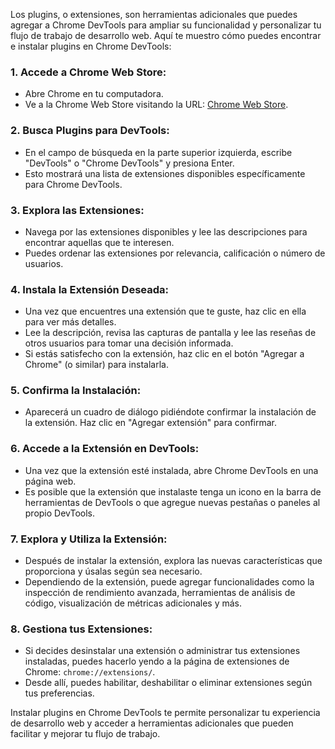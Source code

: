 Los plugins, o extensiones, son herramientas adicionales que puedes agregar a Chrome DevTools para ampliar su funcionalidad y personalizar tu flujo de trabajo de desarrollo web. Aquí te muestro cómo puedes encontrar e instalar plugins en Chrome DevTools:

### 1. Accede a Chrome Web Store:
- Abre Chrome en tu computadora.
- Ve a la Chrome Web Store visitando la URL: [Chrome Web Store](https://chrome.google.com/webstore/category/extensions).

### 2. Busca Plugins para DevTools:
- En el campo de búsqueda en la parte superior izquierda, escribe "DevTools" o "Chrome DevTools" y presiona Enter.
- Esto mostrará una lista de extensiones disponibles específicamente para Chrome DevTools.

### 3. Explora las Extensiones:
- Navega por las extensiones disponibles y lee las descripciones para encontrar aquellas que te interesen.
- Puedes ordenar las extensiones por relevancia, calificación o número de usuarios.

### 4. Instala la Extensión Deseada:
- Una vez que encuentres una extensión que te guste, haz clic en ella para ver más detalles.
- Lee la descripción, revisa las capturas de pantalla y lee las reseñas de otros usuarios para tomar una decisión informada.
- Si estás satisfecho con la extensión, haz clic en el botón "Agregar a Chrome" (o similar) para instalarla.

### 5. Confirma la Instalación:
- Aparecerá un cuadro de diálogo pidiéndote confirmar la instalación de la extensión. Haz clic en "Agregar extensión" para confirmar.

### 6. Accede a la Extensión en DevTools:
- Una vez que la extensión esté instalada, abre Chrome DevTools en una página web.
- Es posible que la extensión que instalaste tenga un icono en la barra de herramientas de DevTools o que agregue nuevas pestañas o paneles al propio DevTools.

### 7. Explora y Utiliza la Extensión:
- Después de instalar la extensión, explora las nuevas características que proporciona y úsalas según sea necesario.
- Dependiendo de la extensión, puede agregar funcionalidades como la inspección de rendimiento avanzada, herramientas de análisis de código, visualización de métricas adicionales y más.

### 8. Gestiona tus Extensiones:
- Si decides desinstalar una extensión o administrar tus extensiones instaladas, puedes hacerlo yendo a la página de extensiones de Chrome: `chrome://extensions/`.
- Desde allí, puedes habilitar, deshabilitar o eliminar extensiones según tus preferencias.

Instalar plugins en Chrome DevTools te permite personalizar tu experiencia de desarrollo web y acceder a herramientas adicionales que pueden facilitar y mejorar tu flujo de trabajo.